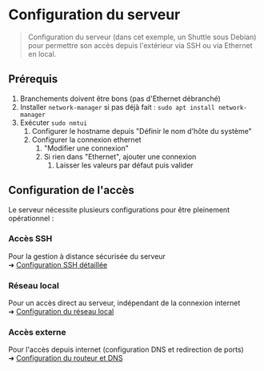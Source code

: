 # Configuration du serveur

> Configuration du serveur (dans cet exemple, un Shuttle sous Debian) pour permettre son accès depuis l'extérieur via SSH ou via Ethernet en local.

## Prérequis

1. Branchements doivent être bons (pas d'Ethernet débranché)
2. Installer `network-manager` si pas déjà fait : `sudo apt install network-manager`
3. Exécuter `sudo nmtui`
   1. Configurer le hostname depuis "Définir le nom d'hôte du système"
   2. Configurer la connexion ethernet
      1. "Modifier une connexion"
      2. Si rien dans "Ethernet", ajouter une connexion
         1. Laisser les valeurs par défaut puis valider

## Configuration de l'accès

Le serveur nécessite plusieurs configurations pour être pleinement opérationnel :

### Accès SSH

Pour la gestion à distance sécurisée du serveur  
➜ [Configuration SSH détaillée](./remote-access.md)

### Réseau local

Pour un accès direct au serveur, indépendant de la connexion internet  
➜ [Configuration du réseau local](./offline-network.md)

### Accès externe

Pour l'accès depuis internet (configuration DNS et redirection de ports)  
➜ [Configuration du routeur et DNS](./router-setup.md)
